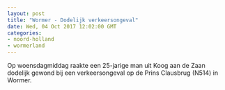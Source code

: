 ```yaml
---
layout: post
title: "Wormer - Dodelijk verkeersongeval"
date: Wed, 04 Oct 2017 12:02:00 GMT
categories: 
- noord-holland 
- wormerland 
---
```


Op woensdagmiddag raakte een 25-jarige man uit Koog aan de Zaan dodelijk gewond bij een verkeersongeval op de Prins Clausbrug (N514) in Wormer.
